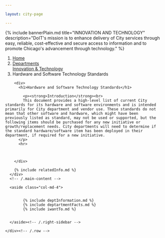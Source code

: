 ```yaml
---

layout: city-page

---
```

<!-- HERO-->
<style>

	.xcol { margin-bottom:20px; }
	#iWantToAccordion .card-body, #infoSection .card-body { 
		padding:0px; 
		border: 0px;
	    margin-left: -1px;
	    margin-right: -1px;	
	}
</style>

{% include bannerPlain.md title="INNOVATION AND TECHNOLOGY" description="DoIT's mission is to enhance delivery of City services through easy, reliable, cost-effective and secure access to information and to promote Chicago's advancement through technology." %}

<!-- CONTENT-->
<main role="main" class="container">
    <div class="row">
    <div class="col-12">
  <nav aria-label="breadcrumb" role="navigation">
    <ol class="breadcrumb mt-2">
      <li class="breadcrumb-item"><a href="#">Home</a></li>
      <li class="breadcrumb-item"><a href="#">Departments</a></li
	    <li class="breadcrumb-item"><a href="/design-cds-bootstrap/department_page.html">Innovation & Technology</a></li>
      <li class="breadcrumb-item active" aria-current="page">Hardware and Software Technology Standards</li>
    </ol>
  </nav>
  </div>
    </div>
    <div class="row">
      <div class="col-md-8">
  
        <div>
          <h1>Hardware and Software Technology Standards</h1>
  
			<p><strong>Introduction</strong><br>
			This document provides a high-level list of current City standards for its hardware and software environments and is intended primarily for City department and vendor use. These standards do not mean that other software and hardware, which might have been previously listed as standard, may not be used or supported, but the following items should be purchased for any new initiative or growth/replacement needs. City departments will need to determine if the standard hardware/software item has been deployed in their department, if required for a new initiative.
		  </p>
          <hr>

  
	
        </div>

		{% include relatedInfo.md %}
      </div>
	  <!-- /.main-content -->
  
      <aside class="col-md-4">


			{% include deptInformation.md %}
			{% include deptartmentFacts.md %}
			{% include iwantTo.md %}

  
      </aside><!-- /.right-sidebar -->
  
    </div><!-- /.row -->
  
  </main>
